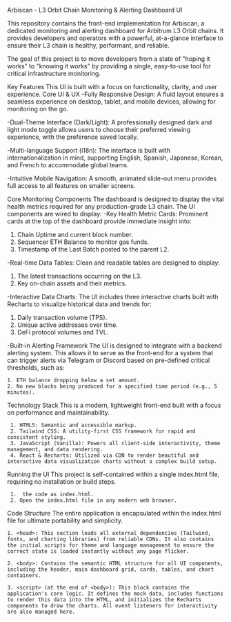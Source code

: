 Arbiscan - L3 Orbit Chain Monitoring & Alerting Dashboard UI

This repository contains the front-end implementation for Arbiscan, a dedicated monitoring and alerting dashboard for Arbitrum L3 Orbit chains. It provides developers and operators with a powerful, at-a-glance interface to ensure their L3 chain is healthy, performant, and reliable.

The goal of this project is to move developers from a state of "hoping it works" to "knowing it works" by providing a single, easy-to-use tool for critical infrastructure monitoring.

Key Features
This UI is built with a focus on functionality, clarity, and user experience.
Core UI & UX
-Fully Responsive Design: A fluid layout ensures a seamless experience on desktop, tablet, and mobile devices, allowing for monitoring on the go.

-Dual-Theme Interface (Dark/Light): A professionally designed dark and light mode toggle allows users to choose their preferred viewing experience, with the preference saved locally.

-Multi-language Support (i18n): The interface is built with internationalization in mind, supporting English, Spanish, Japanese, Korean, and French to accommodate global teams.

-Intuitive Mobile Navigation: A smooth, animated slide-out menu provides full access to all features on smaller screens.


Core Monitoring Components
The dashboard is designed to display the vital health metrics required for any production-grade L3 chain. The UI components are wired to display:
-Key Health Metric Cards: Prominent cards at the top of the dashboard provide immediate insight into:
   1. Chain Uptime and current block number.
   2. Sequencer ETH Balance to monitor gas funds.
   3. Timestamp of the Last Batch posted to the parent L2.

-Real-time Data Tables: Clean and readable tables are designed to display:
   1. The latest transactions occurring on the L3.
   2. Key on-chain assets and their metrics.

-Interactive Data Charts: The UI includes three interactive charts built with Recharts to visualize historical data and trends for:
   1. Daily transaction volume (TPS).
   2. Unique active addresses over time.
   3. DeFi protocol volumes and TVL.

-Built-in Alerting Framework
The UI is designed to integrate with a backend alerting system. This allows it to serve as the front-end for a system that can trigger alerts via Telegram or Discord based on pre-defined critical thresholds, such as:

    1. ETH balance dropping below a set amount.
    2. No new blocks being produced for a specified time period (e.g., 5 minutes).

 Technology Stack
This is a modern, lightweight front-end built with a focus on performance and maintainability.

     1. HTML5: Semantic and accessible markup.
     2. Tailwind CSS: A utility-first CSS framework for rapid and consistent styling.
     3. JavaScript (Vanilla): Powers all client-side interactivity, theme management, and data rendering.
     4. React & Recharts: Utilized via CDN to render beautiful and interactive data visualization charts without a complex build setup.

 Running the UI
 This project is self-contained within a single index.html file, requiring no installation or build steps.

     1.  the code as index.html.
     2. Open the index.html file in any modern web browser.

 Code Structure
The entire application is encapsulated within the index.html file for ultimate portability and simplicity.

    1. <head>: This section loads all external dependencies (Tailwind, fonts, and charting libraries) from reliable CDNs. It also contains the initial scripts for theme and language management to ensure the correct state is loaded instantly without any page flicker.
    
    2. <body>: Contains the semantic HTML structure for all UI components, including the header, main dashboard grid, cards, tables, and chart containers.
    
    3. <script> (at the end of <body>): This block contains the application's core logic. It defines the mock data, includes functions to render this data into the HTML, and initializes the Recharts components to draw the charts. All event listeners for interactivity are also managed here.